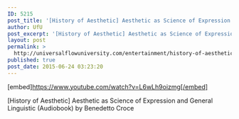 ```yaml
---
ID: 5215
post_title: '[History of Aesthetic] Aesthetic as Science of Expression and General Linguistic (Audiobook)'
author: UfU
post_excerpt: '[History of Aesthetic] Aesthetic as Science of Expression and General Linguistic (Audiobook) by Benedetto Croce'
layout: post
permalink: >
  http://universalflowuniversity.com/entertainment/history-of-aesthetic-aesthetic-as-science-of-expression-and-general-linguistic-audiobook/
published: true
post_date: 2015-06-24 03:23:20
---
```

[embed]https://www.youtube.com/watch?v=L6wLh9oizmg[/embed]<br>
<p>[History of Aesthetic] Aesthetic as Science of Expression and General Linguistic (Audiobook) by Benedetto Croce</p>